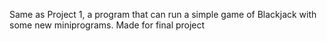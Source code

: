Same as Project 1, a program that can run a simple game of Blackjack with some new miniprograms. Made for final project
